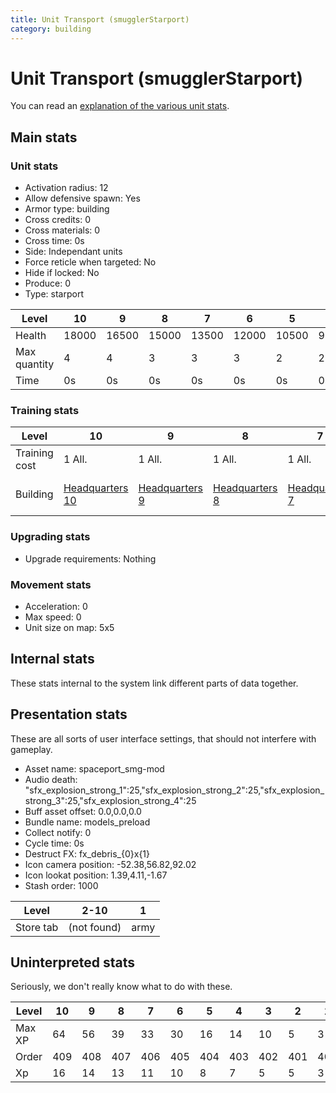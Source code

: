 ```yaml
---
title: Unit Transport (smugglerStarport)
category: building
---
```


# Unit Transport (smugglerStarport)

You can read an [explanation  of the various unit stats](unitexplained.md).

## Main stats

### Unit stats

  * Activation radius: 12
  * Allow defensive spawn: Yes
  * Armor type: building
  * Cross credits: 0
  * Cross materials: 0
  * Cross time: 0s
  * Side: Independant units
  * Force reticle when targeted: No
  * Hide if locked: No
  * Produce: 0
  * Type: starport

|Level       |10   |9    |8    |7    |6    |5    |4   |3   |2   |1   |
|------------|-----|-----|-----|-----|-----|-----|----|----|----|----|
|Health      |18000|16500|15000|13500|12000|10500|9000|6000|3900|3000|
|Max quantity|4    |4    |3    |3    |3    |2    |2   |2   |1   |1   |
|Time        |0s   |0s   |0s   |0s   |0s   |0s   |0s  |0s  |0s  |5m  |


### Training stats

|Level        |10                                |9                                |8                                |7                                |6                                |5                                |4                                |3                                |2                                |1                                             |
|-------------|----------------------------------|---------------------------------|---------------------------------|---------------------------------|---------------------------------|---------------------------------|---------------------------------|---------------------------------|---------------------------------|----------------------------------------------|
|Training cost|1 All.                            |1 All.                           |1 All.                           |1 All.                           |1 All.                           |1 All.                           |1 All.                           |1 All.                           |1 All.                           |2500 All.                                     |
|Building     |[Headquarters 10](smugglerHQ.html)|[Headquarters 9](smugglerHQ.html)|[Headquarters 8](smugglerHQ.html)|[Headquarters 7](smugglerHQ.html)|[Headquarters 6](smugglerHQ.html)|[Headquarters 5](smugglerHQ.html)|[Headquarters 4](smugglerHQ.html)|[Headquarters 3](smugglerHQ.html)|[Headquarters 2](smugglerHQ.html)|[Alloy Depot 1](smugglerMaterialsStorage.html)|


### Upgrading stats

  * Upgrade requirements: Nothing

### Movement stats

  * Acceleration: 0
  * Max speed: 0
  * Unit size on map: 5x5

## Internal stats

These stats internal to the system link different parts of data together.


## Presentation stats

These are all sorts of user interface settings, that should not interfere with gameplay.

  * Asset name: spaceport_smg-mod
  * Audio death: "sfx_explosion_strong_1":25,"sfx_explosion_strong_2":25,"sfx_explosion_strong_3":25,"sfx_explosion_strong_4":25
  * Buff asset offset: 0.0,0.0,0.0
  * Bundle name: models_preload
  * Collect notify: 0
  * Cycle time: 0s
  * Destruct FX: fx_debris_{0}x{1}
  * Icon camera position: -52.38,56.82,92.02
  * Icon lookat position: 1.39,4.11,-1.67
  * Stash order: 1000

|Level    |2-10       |1   |
|---------|-----------|----|
|Store tab|(not found)|army|


## Uninterpreted stats

Seriously, we don't really know what to do with these.

|Level |10 |9  |8  |7  |6  |5  |4  |3  |2  |1  |
|------|---|---|---|---|---|---|---|---|---|---|
|Max XP|64 |56 |39 |33 |30 |16 |14 |10 |5  |3  |
|Order |409|408|407|406|405|404|403|402|401|400|
|Xp    |16 |14 |13 |11 |10 |8  |7  |5  |5  |3  |


